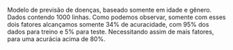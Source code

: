 Modelo de previsão de doenças, baseado somente em idade e gênero.
Dados contendo 1000 linhas.
Como podemos observar, somente com esses dois fatores alcançamos somente 34% de acuracidade, com 95% dos dados para treino e 5% para teste.
Necessitando assim de mais fatores, para uma acurácia acima de 80%.
